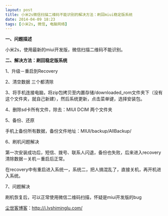 ```yaml
---
layout: post
title: 小米2s微信扫描二维码不能识别的解决方法：刷回miui稳定版系统
date: 2014-04-09 18:23
tags: [小米2s, 微信, 电脑网络]
---
```

<strong>一、问题描述</strong>

小米2s，使用最新的miui开发版，微信扫描二维码不能识别。

<strong>二、解决方法：刷回稳定版系统</strong>

1、升级－重启到Recovery

2、清空数据 三个都清除

3、将手机连接电脑，将zip包拷贝至内置存储/downloaded_rom文件夹下（没有这个文件夹，就自己新建），然后系统更新，点击菜单键，选择安装包。

4、删除sd卡所有文件，除去：MIUI DCIM 两个文件夹

5、备份、还原

手机上备份所有数据，备份文件地址：MIUI/backup/AllBackup/

6、刷机问题解决

第一次安装成功后，短信、拨号、联系人闪退，备份也失败，后来进入recovery 清除数据－关机－重启后正常。

在recovery中有重启进入系统一，系统二，把人搞混乱了，直接关机，再开机进入系统。

7、问题解决

刷机恢复后，可以正常使用微信二维码扫描，怀疑是miui开发版的bug

<a href="http://i.lvshiminglu.com/">尘世客博客</a>：<a href="http://i.lvshiminglu.com/">http://i.lvshiminglu.com/</a>

